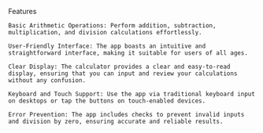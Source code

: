 Features

    Basic Arithmetic Operations: Perform addition, subtraction, multiplication, and division calculations effortlessly.

    User-Friendly Interface: The app boasts an intuitive and straightforward interface, making it suitable for users of all ages.

    Clear Display: The calculator provides a clear and easy-to-read display, ensuring that you can input and review your calculations without any confusion.

    Keyboard and Touch Support: Use the app via traditional keyboard input on desktops or tap the buttons on touch-enabled devices.

    Error Prevention: The app includes checks to prevent invalid inputs and division by zero, ensuring accurate and reliable results.
